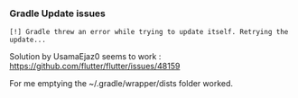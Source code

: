 ### Gradle Update issues
```
[!] Gradle threw an error while trying to update itself. Retrying the update...
```

Solution by UsamaEjaz0 seems to work : https://github.com/flutter/flutter/issues/48159

For me emptying the ~/.gradle/wrapper/dists folder worked.

